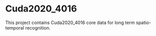 # Cuda2020_4016
This project contains Cuda2020_4016 core data for long term spatio-temporal recognition.
